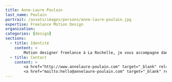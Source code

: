 ```yaml
---
title: Anne-Laure Poulain
last_name: Poulain
portrait: /assets/images/persons/anne-laure-poulain.jpg
expertise: Freelance Motion Design
organization:
categories: [design]
sections:
  - title: Identité
    content: >
        Motion designer freelance à La Rochelle, je vous accompagne dans la réalisation de vidéos de présentation, animations digitales et créations graphiques multimédia. Du storyboard à la production audiovisuelle en passant l'illustration.
  - title: Contact
    content: >
        <a href="http://www.annelaure-poulain.com" target="_blank" rel="noreferrer">Site</a> –
        <a href="mailto:hello@annelaure-poulain.com" target="_blank" rel="noreferrer">Mail</a>
---
```

